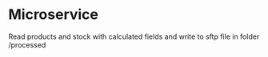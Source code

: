 
# Microservice

Read products and stock with calculated fields and write to sftp file in folder /processed